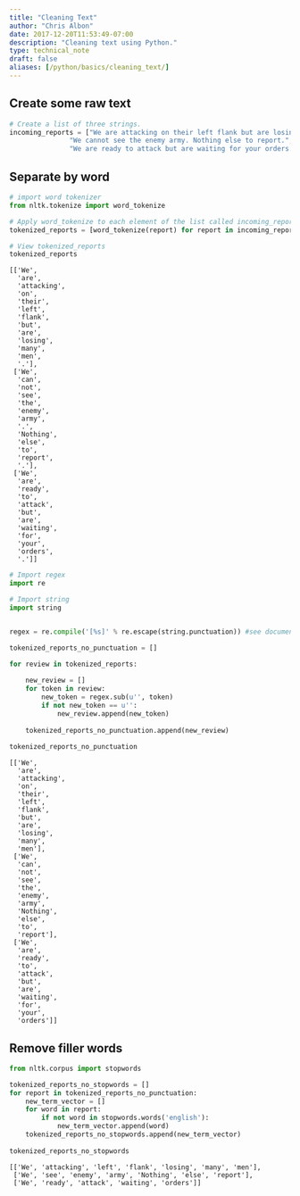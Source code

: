 ```yaml
---
title: "Cleaning Text"
author: "Chris Albon"
date: 2017-12-20T11:53:49-07:00
description: "Cleaning text using Python."
type: technical_note
draft: false
aliases: [/python/basics/cleaning_text/]
---
```

## Create some raw text


```python
# Create a list of three strings.
incoming_reports = ["We are attacking on their left flank but are losing many men.", 
               "We cannot see the enemy army. Nothing else to report.", 
               "We are ready to attack but are waiting for your orders."]
```

## Separate by word


```python
# import word tokenizer
from nltk.tokenize import word_tokenize

# Apply word_tokenize to each element of the list called incoming_reports
tokenized_reports = [word_tokenize(report) for report in incoming_reports]

# View tokenized_reports
tokenized_reports
```




    [['We',
      'are',
      'attacking',
      'on',
      'their',
      'left',
      'flank',
      'but',
      'are',
      'losing',
      'many',
      'men',
      '.'],
     ['We',
      'can',
      'not',
      'see',
      'the',
      'enemy',
      'army',
      '.',
      'Nothing',
      'else',
      'to',
      'report',
      '.'],
     ['We',
      'are',
      'ready',
      'to',
      'attack',
      'but',
      'are',
      'waiting',
      'for',
      'your',
      'orders',
      '.']]




```python
# Import regex
import re

# Import string
import string


regex = re.compile('[%s]' % re.escape(string.punctuation)) #see documentation here: http://docs.python.org/2/library/string.html

tokenized_reports_no_punctuation = []

for review in tokenized_reports:
    
    new_review = []
    for token in review: 
        new_token = regex.sub(u'', token)
        if not new_token == u'':
            new_review.append(new_token)
    
    tokenized_reports_no_punctuation.append(new_review)
    
tokenized_reports_no_punctuation
```




    [['We',
      'are',
      'attacking',
      'on',
      'their',
      'left',
      'flank',
      'but',
      'are',
      'losing',
      'many',
      'men'],
     ['We',
      'can',
      'not',
      'see',
      'the',
      'enemy',
      'army',
      'Nothing',
      'else',
      'to',
      'report'],
     ['We',
      'are',
      'ready',
      'to',
      'attack',
      'but',
      'are',
      'waiting',
      'for',
      'your',
      'orders']]



## Remove filler words


```python
from nltk.corpus import stopwords

tokenized_reports_no_stopwords = []
for report in tokenized_reports_no_punctuation:
    new_term_vector = []
    for word in report:
        if not word in stopwords.words('english'):
            new_term_vector.append(word)
    tokenized_reports_no_stopwords.append(new_term_vector)
            
tokenized_reports_no_stopwords
```




    [['We', 'attacking', 'left', 'flank', 'losing', 'many', 'men'],
     ['We', 'see', 'enemy', 'army', 'Nothing', 'else', 'report'],
     ['We', 'ready', 'attack', 'waiting', 'orders']]



